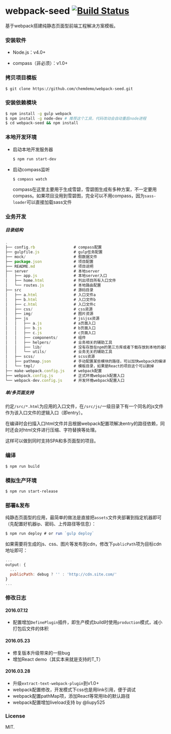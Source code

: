 # webpack-seed [![Build Status](https://travis-ci.org/ian4hu/webpack-seed.svg?branch=develop)](https://travis-ci.org/ian4hu/webpack-seed)

基于webpack搭建纯静态页面型前端工程解决方案模板。


### 安装软件

- Node.js：v4.0+

- compass（非必须）：v1.0+


### 拷贝项目模板

``` bash
$ git clone https://github.com/chemdemo/webpack-seed.git
```


### 安装依赖模块

``` bash
$ npm install -g gulp webpack
$ npm install -g node-dev # 推荐这个工具，代码改动会自动重启node进程
$ cd webpack-seed && npm install
```

### 本地开发环境

- 启动本地开发服务器

    ``` bash
    $ npm run start-dev
    ```

- 启动compass监听

    ``` bash
    $ compass watch
    ```
    compass在这里主要用于生成雪碧，雪碧图生成有多种方案，不一定要用compass。如果项目没用到雪碧图，完全可以不用compass，因为`sass-loader`可以直接加载sass文件

### 业务开发

##### 目录结构

``` js
.
├── config.rb                 # compass配置
├── gulpfile.js               # gulp任务配置
├── mock/                     # 假数据文件
├── package.json              # 项目配置
├── README.md                 # 项目说明
├── server                    # 本地server
│   ├── app.js                # 本地server入口
│   ├── home.html             # 列出项目所有入口文件
│   └── routes.js             # 本地路由配置
├── src                       # 源码目录
│   ├── a.html                # 入口文件a
│   ├── b.html                # 入口文件b
│   ├── c.html                # 入口文件c
│   ├── css/                  # css资源
│   ├── img/                  # 图片资源
│   ├── js                    # js&jsx资源
│   │   ├── a.js              # a页面入口
│   │   ├── b.js              # b页面入口
│   │   ├── c.js              # c页面入口
│   │   ├── components/       # 组件
│   │   ├── helpers/          # 业务相关的辅助工具
│   │   ├── lib/              # 没有存放在npm的第三方库或者下载存放到本地的基础库，如jQuery、Zepto、React等
│   │   └── utils/            # 业务无关的辅助工具
│   ├── scss/                 # scss资源
│   ├── pathmap.json          # 手动配置某些模块的路径，可以加快webpack的编译速度
│   └── tmpl/                 # 模板目录，如果是React的项目这个可以删掉
├── make-webpack.config.js    # webpack配置
├── webpack.config.js         # 正式环境webpack配置入口
└── webpack-dev.config.js     # 开发环境webpack配置入口
```

##### 单/多页面支持

约定`/src/*.html`为应用的入口文件，在`/src/js/`一级目录下有一个同名的js文件作为该入口文件的逻辑入口（即entry）。

在编译时会扫描入口html文件并且根据webpack配置项解决entry的路径依赖，同时还会对html文件进行压缩、字符替换等处理。

这样可以做到同时支持SPA和多页面型的项目。

### 编译

``` bash
$ npm run build
```

### 模拟生产环境

``` bash
$ npm run start-release
```

### 部署&发布

纯静态页面型的应用，最简单的做法是直接把`assets`文件夹部署到指定机器即可（先配置好机器ip、密码、上传路径等信息）：

``` js
$ npm run deploy # or run `gulp deploy`
```

如果需要将生成的js、css、图片等发布到cdn，修改下`publicPath`项为目标cdn地址即可：

``` js
...
output: {
  ...
  publicPath: debug ? '' : 'http://cdn.site.com/'
}
...
```

### 修改日志

#### 2016.07.12

- 配置增加`DefinePlugin`插件，即生产模式build时使用`production`模式，减小打包后文件的体积


#### 2016.05.23

- 修复版本升级带来的一些bug
- 增加React demo（其实本来就是支持的T_T）


#### 2016.03.28

- 升级`extract-text-webpack-plugin`到v1.0+
- webpack配置修改，开发模式下css也是用link引用，便于调试
- webpack配置pathMap项，添加React等常用lib的默认路径
- webpack配置增加liveload支持 by @liupy525

### License

MIT.
